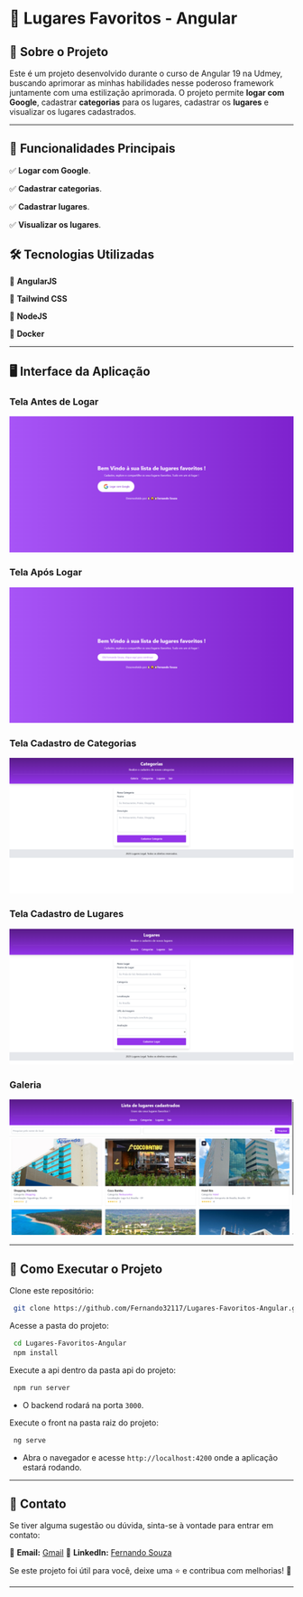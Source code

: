 # 📌 Lugares Favoritos - Angular

## 🚀 Sobre o Projeto

Este é um projeto desenvolvido durante o curso de Angular 19 na Udmey, buscando aprimorar as minhas habilidades nesse poderoso framework juntamente com uma estilização aprimorada. O projeto permite **logar com Google**, cadastrar **categorias** para os lugares, cadastrar os **lugares** e visualizar os lugares cadastrados.

---


## 🎯 Funcionalidades Principais

✅ **Logar com Google**.

✅ **Cadastrar categorias**.

✅ **Cadastrar lugares**.

✅ **Visualizar os lugares**.


## 🛠️ Tecnologias Utilizadas

🔹 **AngularJS**

🔹 **Tailwind CSS**

🔹 **NodeJS**

🔹 **Docker**

---


## 🖥️ Interface da Aplicação

### **Tela Antes de Logar**
![Tela Antes de Logar](./src//assets/home.png)

### **Tela Após Logar**
![Tela Após Logar](./src//assets/home2.png)

### **Tela Cadastro de Categorias**
![Tela Cadastro de Categorias](./src//assets/cad-categorias.png)

### **Tela Cadastro de Lugares**
![Tela Cadastro de Lugares](./src//assets/cad-lugares.png)

### **Galeria**
![Galeria](./src//assets/galeria.png)

---


## 🔧 Como Executar o Projeto

Clone este repositório:
```bash
 git clone https://github.com/Fernando32117/Lugares-Favoritos-Angular.git
```

Acesse a pasta do projeto:
```bash
 cd Lugares-Favoritos-Angular
 npm install
```

Execute a api dentro da pasta api do projeto:
```bash
 npm run server
```
- O backend rodará na porta `3000`.

Execute o front na pasta raiz do projeto:
```bash
 ng serve
```
- Abra o navegador e acesse `http://localhost:4200` onde a aplicação estará rodando.

---


## 📩 Contato

Se tiver alguma sugestão ou dúvida, sinta-se à vontade para entrar em contato:

📧 **Email:** [Gmail](nando32117@gmail.com)
💼 **LinkedIn:** [Fernando Souza](https://www.linkedin.com/in/gerfernandosouza/)

Se este projeto foi útil para você, deixe uma ⭐ e contribua com melhorias! 🚀

---

